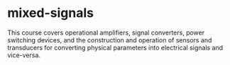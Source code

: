 # mixed-signals
This course covers operational amplifiers, signal converters, power switching devices, and the construction and operation of sensors and transducers for converting physical parameters into electrical signals and vice-versa. 
